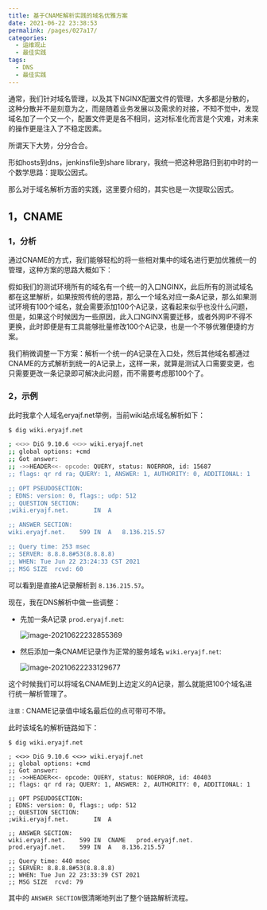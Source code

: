 ```yaml
---
title: 基于CNAME解析实践的域名优雅方案
date: 2021-06-22 23:38:53
permalink: /pages/027a17/
categories:
  - 运维观止
  - 最佳实践
tags:
  - DNS
  - 最佳实践
---
```


通常，我们针对域名管理，以及其下NGINX配置文件的管理，大多都是分散的，这种分散并不是刻意为之，而是随着业务发展以及需求的对接，不知不觉中，发现域名加了一个又一个，配置文件更是各不相同，这对标准化而言是个灾难，对未来的操作更是注入了不稳定因素。

所谓天下大势，分分合合。

形如hosts到dns，jenkinsfile到share library，我统一把这种思路归到初中时的一个数学思路：提取公因式。

那么对于域名解析方面的实践，这里要介绍的，其实也是一次提取公因式。

## 1，CNAME

### 1，分析

通过CNAME的方式，我们能够轻松的将一些相对集中的域名进行更加优雅统一的管理，这种方案的思路大概如下：

假如我们的测试环境所有的域名有一个统一的入口NGINX，此后所有的测试域名都在这里解析，如果按照传统的思路，那么一个域名对应一条A记录，那么如果测试环境有100个域名，就会需要添加100个A记录，这看起来似乎也没什么问题，但是，如果这个时候因为一些原因，此入口NGINX需要迁移，或者外网IP不得不更换，此时即便是有工具能够批量修改100个A记录，也是一个不够优雅便捷的方案。

我们稍微调整一下方案：解析一个统一的A记录在入口处，然后其他域名都通过CNAME的方式解析到统一的A记录上，这样一来，就算是测试入口需要变更，也只需要更改一条记录即可解决此问题，而不需要考虑那100个了。

### 2，示例

此时我拿个人域名eryajf.net举例，当前wiki站点域名解析如下：

```sh
$ dig wiki.eryajf.net

; <<>> DiG 9.10.6 <<>> wiki.eryajf.net
;; global options: +cmd
;; Got answer:
;; ->>HEADER<<- opcode: QUERY, status: NOERROR, id: 15687
;; flags: qr rd ra; QUERY: 1, ANSWER: 1, AUTHORITY: 0, ADDITIONAL: 1

;; OPT PSEUDOSECTION:
; EDNS: version: 0, flags:; udp: 512
;; QUESTION SECTION:
;wiki.eryajf.net.		IN	A

;; ANSWER SECTION:
wiki.eryajf.net.	599	IN	A	8.136.215.57

;; Query time: 253 msec
;; SERVER: 8.8.8.8#53(8.8.8.8)
;; WHEN: Tue Jun 22 23:24:33 CST 2021
;; MSG SIZE  rcvd: 60
```

可以看到是直接A记录解析到 `8.136.215.57`。

现在，我在DNS解析中做一些调整：

- 先加一条A记录 `prod.eryajf.net`:

  ![image-20210622232855369](https://tva2.sinaimg.cn/large/008k1Yt0ly1grrhblrrdij31880wgae5.jpg)

- 然后添加一条CNAME记录作为正常的服务域名 `wiki.eryajf.net`:

  ![image-20210622233129677](https://tva4.sinaimg.cn/large/008k1Yt0ly1grrhbvwtn5j318a0woae5.jpg)

这个时候我们可以将域名CNAME到上边定义的A记录，那么就能把100个域名进行统一解析管理了。

`注意：`CNAME记录值中域名最后位的点可带可不带。

此时该域名的解析链路如下：

```
$ dig wiki.eryajf.net

; <<>> DiG 9.10.6 <<>> wiki.eryajf.net
;; global options: +cmd
;; Got answer:
;; ->>HEADER<<- opcode: QUERY, status: NOERROR, id: 40403
;; flags: qr rd ra; QUERY: 1, ANSWER: 2, AUTHORITY: 0, ADDITIONAL: 1

;; OPT PSEUDOSECTION:
; EDNS: version: 0, flags:; udp: 512
;; QUESTION SECTION:
;wiki.eryajf.net.		IN	A

;; ANSWER SECTION:
wiki.eryajf.net.	599	IN	CNAME	prod.eryajf.net.
prod.eryajf.net.	599	IN	A	8.136.215.57

;; Query time: 440 msec
;; SERVER: 8.8.8.8#53(8.8.8.8)
;; WHEN: Tue Jun 22 23:33:39 CST 2021
;; MSG SIZE  rcvd: 79
```

其中的 `ANSWER SECTION`很清晰地列出了整个链路解析流程。